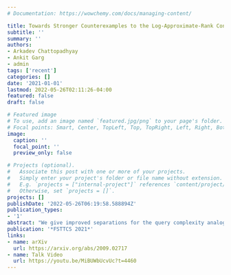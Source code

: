 ```yaml
---
# Documentation: https://wowchemy.com/docs/managing-content/

title: Towards Stronger Counterexamples to the Log-Approximate-Rank Conjecture
subtitle: ''
summary: ''
authors:
- Arkadev Chattopadhyay
- Ankit Garg
- admin
tags: ['recent']
categories: []
date: '2021-01-01'
lastmod: 2022-05-26T02:11:26-04:00
featured: false
draft: false

# Featured image
# To use, add an image named `featured.jpg/png` to your page's folder.
# Focal points: Smart, Center, TopLeft, Top, TopRight, Left, Right, BottomLeft, Bottom, BottomRight.
image:
  caption: ''
  focal_point: ''
  preview_only: false

# Projects (optional).
#   Associate this post with one or more of your projects.
#   Simply enter your project's folder or file name without extension.
#   E.g. `projects = ["internal-project"]` references `content/project/deep-learning/index.md`.
#   Otherwise, set `projects = []`.
projects: []
publishDate: '2022-05-26T06:19:58.588894Z'
publication_types:
- '1'
abstract: "We give improved separations for the query complexity analogue of the log-approximate-rank conjecture i.e. we show that there are a plethora of total Boolean functions on n input bits, each of which has approximate Fourier sparsity at most $O(n^3)$ and randomized parity decision tree complexity $\\Theta(n)$. This improves upon the recent work of <a href='/publication/cms-20/'>Chattopadhyay, Mande and Sherif (JACM '20)</a> both qualitatively (in terms of designing a large number of examples) and quantitatively (improving the gap from quartic to cubic). We leave open the problem of proving a randomized communication complexity lower bound for XOR compositions of our examples. A linear lower bound would lead to new and improved refutations of the log-approximate-rank conjecture. Moreover, if any of these compositions had even a sub-linear cost randomized communication protocol, it would demonstrate that randomized parity decision tree complexity does not lift to randomized communication complexity in general (with the XOR gadget)."
publication: '*FSTTCS 2021*'
links:
- name: arXiv
  url: https://arxiv.org/abs/2009.02717
- name: Talk Video
  url: https://youtu.be/MiBUWbUcvUc?t=4460
---
```

